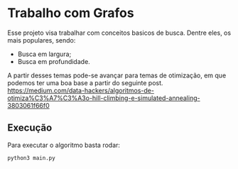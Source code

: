# Trabalho com Grafos
Esse projeto visa trabalhar com conceitos basicos de busca. Dentre eles, os mais populares, sendo:
 - Busca em largura;
 - Busca em profundidade.
 
 
A partir desses temas pode-se avançar para temas de otimização, em que podemos ter uma boa base a partir do seguinte post.
https://medium.com/data-hackers/algoritmos-de-otimiza%C3%A7%C3%A3o-hill-climbing-e-simulated-annealing-3803061f66f0

## Execução
Para executar o algoritmo basta rodar:
```bash
python3 main.py
```
